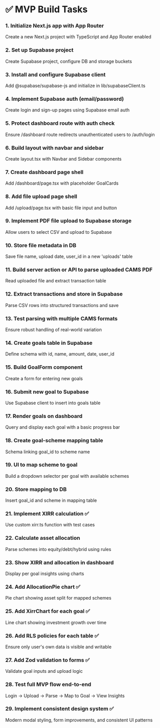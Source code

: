 # ✅ MVP Build Tasks

### 1. Initialize Next.js app with App Router
Create a new Next.js project with TypeScript and App Router enabled

### 2. Set up Supabase project
Create Supabase project, configure DB and storage buckets

### 3. Install and configure Supabase client
Add @supabase/supabase-js and initialize in lib/supabaseClient.ts

### 4. Implement Supabase auth (email/password)
Create login and sign-up pages using Supabase email auth

### 5. Protect dashboard route with auth check
Ensure /dashboard route redirects unauthenticated users to /auth/login

### 6. Build layout with navbar and sidebar
Create layout.tsx with Navbar and Sidebar components

### 7. Create dashboard page shell
Add /dashboard/page.tsx with placeholder GoalCards

### 8. Add file upload page shell
Add /upload/page.tsx with basic file input and button

### 9. Implement PDF file upload to Supabase storage
Allow users to select CSV and upload to Supabase

### 10. Store file metadata in DB
Save file name, upload date, user_id in a new 'uploads' table

### 11. Build server action or API to parse uploaded CAMS PDF
Read uploaded file and extract transaction table

### 12. Extract transactions and store in Supabase
Parse CSV rows into structured transactions and save

### 13. Test parsing with multiple CAMS formats
Ensure robust handling of real-world variation

### 14. Create goals table in Supabase
Define schema with id, name, amount, date, user_id

### 15. Build GoalForm component
Create a form for entering new goals

### 16. Submit new goal to Supabase
Use Supabase client to insert into goals table

### 17. Render goals on dashboard
Query and display each goal with a basic progress bar

### 18. Create goal-scheme mapping table
Schema linking goal_id to scheme name

### 19. UI to map scheme to goal
Build a dropdown selector per goal with available schemes

### 20. Store mapping to DB
Insert goal_id and scheme in mapping table

### 21. Implement XIRR calculation ✅
Use custom xirr.ts function with test cases

### 22. Calculate asset allocation
Parse schemes into equity/debt/hybrid using rules

### 23. Show XIRR and allocation in dashboard
Display per goal insights using charts

### 24. Add AllocationPie chart ✅
Pie chart showing asset split for mapped schemes

### 25. Add XirrChart for each goal ✅
Line chart showing investment growth over time

### 26. Add RLS policies for each table ✅
Ensure only user's own data is visible and writable

### 27. Add Zod validation to forms ✅
Validate goal inputs and upload logic

### 28. Test full MVP flow end-to-end
Login → Upload → Parse → Map to Goal → View Insights

### 29. Implement consistent design system ✅
Modern modal styling, form improvements, and consistent UI patterns

